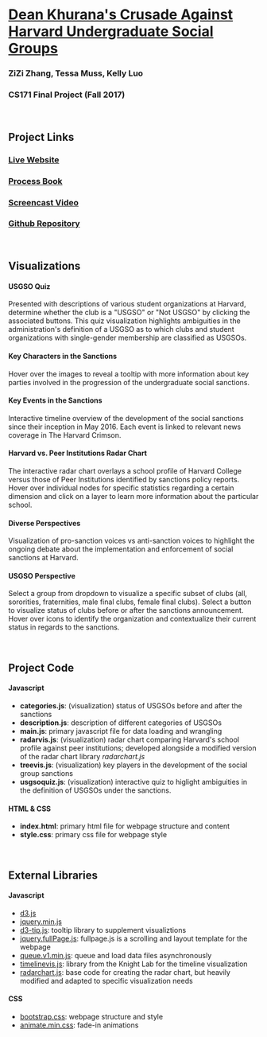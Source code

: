 [Dean Khurana's Crusade Against Harvard Undergraduate Social Groups](https://www.ziziberry.github.io)
======
###  ZiZi Zhang, Tessa Muss, Kelly Luo
###  CS171 Final Project (Fall 2017)  

&nbsp;
## Project Links
### [Live Website](https://ziziberry.github.io/)
### [Process Book](https://docs.google.com/document/d/1DGIaF2ng46NAVub3uPMyiwnfLDLeKbN5lVuhvWiyTPg/edit?usp=sharing)
### [Screencast Video](youtube.com)
### [Github Repository](https://github.com/ziziberry/ziziberry.github.io)


&nbsp;
## Visualizations
#### **USGSO Quiz**
Presented with descriptions of various student organizations at Harvard, determine whether the club is a "USGSO" or "Not USGSO" by clicking the associated buttons. This quiz visualization highlights ambiguities in the administration's definition of a USGSO as to which clubs and student organizations with single-gender membership are classified as USGSOs. 

#### **Key Characters in the Sanctions**
Hover over the images to reveal a tooltip with more information about key parties involved in the progression of the undergraduate social sanctions. 

#### **Key Events in the Sanctions**
Interactive timeline overview of the development of the social sanctions since their inception in May 2016. Each event is linked to relevant news coverage in The Harvard Crimson. 

#### **Harvard vs. Peer Institutions Radar Chart**
The interactive radar chart overlays a school profile of Harvard College versus those of Peer Institutions identified by sanctions policy reports. Hover over individual nodes for specific statistics regarding a certain dimension and click on a layer to learn more information about the particular school.

#### **Diverse Perspectives**
Visualization of pro-sanction voices vs anti-sanction voices to highlight the ongoing debate about the implementation and enforcement of social sanctions at Harvard. 

#### **USGSO Perspective**
Select a group from dropdown to visualize a specific subset of clubs (all, sororities, fraternities, male final clubs, female final clubs). Select a button to visualize status of clubs before or after the sanctions announcement. Hover over icons to identify the organization and contextualize their current status in regards to the sanctions. 


&nbsp;
## Project Code

#### Javascript
* **categories.js**: (visualization) status of USGSOs before and after the sanctions
* **description.js**: description of different categories of USGSOs
* **main.js**: primary javascript file for data loading and wrangling
* **radarvis.js**: (visualization) radar chart comparing Harvard's school profile against peer institutions; developed alongside a modified version of the radar chart library _radarchart.js_
* **treevis.js**: (visualization) key players in the development of the social group sanctions
* **usgsoquiz.js**: (visualization) interactive quiz to higlight ambiguities in the definition of USGSOs under the sanctions.

####  HTML & CSS
* **index.html**: primary html file for webpage structure and content 
* **style.css**: primary css file for webpage style  

&nbsp;  

## External Libraries

#### Javascript
* [d3.js](https://d3js.org/)
* [jquery.min.js](https://jquery.com/)
* [d3-tip.js](https://github.com/Caged/d3-tip): tooltip library to supplement visualiztions 
* [jquery.fullPage.js](asynchronous): fullpage.js is a scrolling and layout template for the webpage
* [queue.v1.min.js](https://github.com/d3/d3-queue): queue and load data files asynchronously 
* [timelinevis.js](https://timeline.knightlab.com/): library from the Knight Lab for the timeline visualization
* [radarchart.js](http://bl.ocks.org/nbremer/6506614): base code for creating the radar chart, but heavily modified and adapted to specific visualization needs


#### CSS
* [bootstrap.css](https://getbootstrap.com/): webpage structure and style
* [animate.min.css](https://daneden.github.io/animate.css/): fade-in animations
